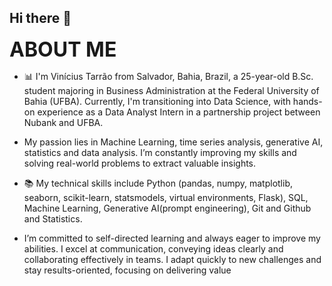 ## Hi there 👋

<!--
**viniciust99/viniciust99** is a ✨ _special_ ✨ repository because its `README.md` (this file) appears on your GitHub profile.

Here are some ideas to get you started:

- 🔭 I’m currently working on ...
- 🌱 I’m currently learning ...
- 👯 I’m looking to collaborate on ...
- 🤔 I’m looking for help with ...
- 💬 Ask me about ...
- 📫 How to reach me: ...
- 😄 Pronouns: ...
- ⚡ Fun fact: ...
-->
<font size="6"><b>ABOUT ME</b></font>


- 📊 I'm Vinícius Tarrão from Salvador, Bahia, Brazil, a 25-year-old B.Sc. student majoring in Business Administration at the Federal University of Bahia (UFBA). Currently, I'm transitioning into Data Science, with hands-on experience as a Data Analyst Intern in a partnership project between Nubank and UFBA.

- My passion lies in Machine Learning, time series analysis, generative AI, statistics and data analysis. I’m constantly improving my skills and solving real-world problems to extract valuable insights.

- 📚 My technical skills include Python (pandas, numpy, matplotlib, seaborn, scikit-learn, statsmodels, virtual environments, Flask), SQL, Machine Learning, Generative AI(prompt engineering), Git and Github and Statistics.

- I’m committed to self-directed learning and always eager to improve my abilities. I excel at communication, conveying ideas clearly and collaborating effectively in teams. I adapt quickly to new challenges and stay results-oriented, focusing on delivering value 
